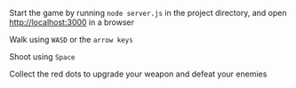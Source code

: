 Start the game by running `node server.js` in the project directory, and open [http://localhost:3000](http://localhost:3000) in a browser

Walk using `WASD` or the `arrow keys`

Shoot using `Space`

Collect the red dots to upgrade your weapon and defeat your enemies

